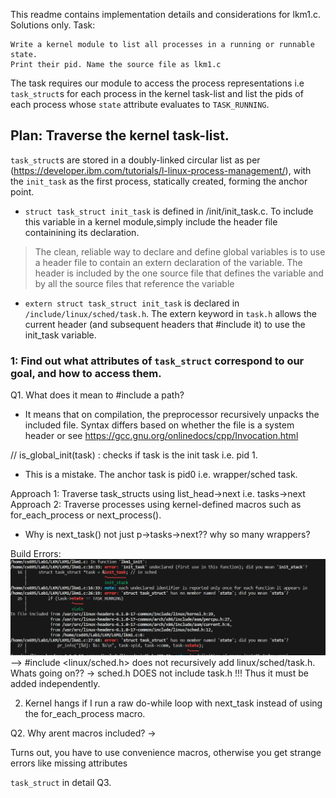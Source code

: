 This readme contains implementation details and considerations for lkm1.c. 
Solutions only.
Task: 
```
Write a kernel module to list all processes in a running or runnable state. 
Print their pid. Name the source file as lkm1.c
```
The task requires our module to access the process representations i.e `task_struct`s for each process in the kernel task-list and list the pids of each process whose `state` attribute evaluates to `TASK_RUNNING`.

## Plan: Traverse the kernel task-list.
`task_struct`s are stored in a doubly-linked circular list as per (https://developer.ibm.com/tutorials/l-linux-process-management/), 
with the `init_task` as the first process, statically created, forming the anchor point.
- `struct task_struct init_task` is defined in /init/init_task.c. To include this variable in a kernel module,simply include the header file containining its declaration.
> The clean, reliable way to declare and define global variables is to use a header file to contain an extern declaration of the variable.
The header is included by the one source file that defines the variable and by all the source files that reference the variable

- `extern struct task_struct init_task` is declared in `/include/linux/sched/task.h`. The extern keyword in `task.h` allows the current header (and subsequent headers that #include it) to use the init_task variable. 



### 1: Find out what attributes of `task_struct` correspond to our goal, and how to access them.
Q1. What does it mean to #include a path?
- It means that on compilation, the preprocessor recursively unpacks the included file. Syntax differs based on whether the file is a system header or 
see https://gcc.gnu.org/onlinedocs/cpp/Invocation.html

// is_global_init(task) : checks if task is the init task i.e. pid 1.
- This is a mistake. The anchor task is pid0 i.e. wrapper/sched task.

Approach 1: Traverse task_structs using list_head->next i.e. tasks->next
Approach 2: Traverse processes using kernel-defined macros such as for_each_process or next_process().
- Why is next_task() not just p->tasks->next?? why so many wrappers?

Build Errors:
![errors](image.png)
--> #include <linux/sched.h> does not recursively add linux/sched/task.h. Whats going on??
-> sched.h DOES not include task.h !!! Thus it must be added independently.

2. Kernel hangs if I run a raw do-while loop with next_task instead of using the for_each_process macro.

Q2. Why arent macros included?
-> 

Turns out, you have to use convenience macros, otherwise you get strange errors like missing attributes

`task_struct` in detail
Q3. 

